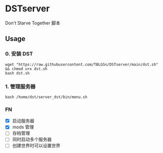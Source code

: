 # DSTserver
Don't Starve Together 脚本
## Usage
### 0. 安装 DST
```shell
wget "https://raw.githubusercontent.com/TBLGSn/DSTserver/main/dst.sh" && chmod u+x dst.sh
bash dst.sh
```
### 1. 管理服务器
```shell
bash /home/dst/server_dst/bin/menu.sh
```

### FN
- [x] 启动服务器
- [x] mods  管理
- [ ] 存档管理
- [ ] 同时启动多个服务器 
- [ ] 创建世界时可以设置世界
